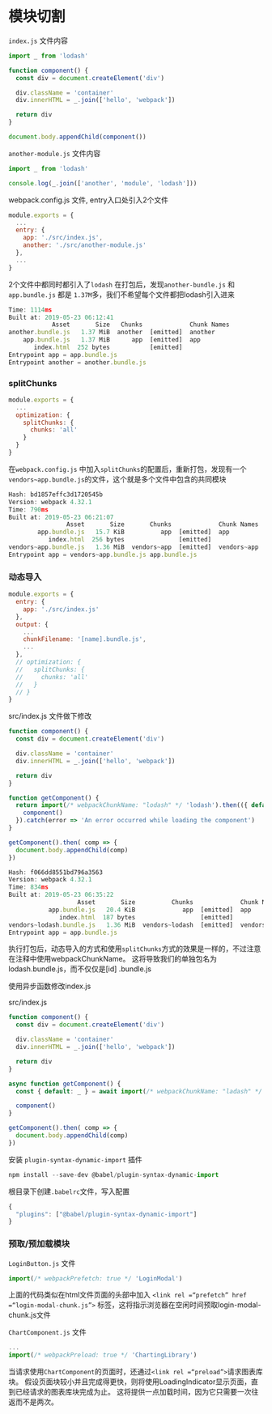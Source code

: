 # 模块切割

`index.js` 文件内容

```js
import _ from 'lodash'

function component() {
  const div = document.createElement('div')

  div.className = 'container'
  div.innerHTML = _.join(['hello', 'webpack'])

  return div
}

document.body.appendChild(component())
```

`another-module.js` 文件内容

```js
import _ from 'lodash'

console.log(_.join(['another', 'module', 'lodash']))
```

webpack.config.js 文件, entry入口处引入2个文件

```js
module.exports = {
  ...
  entry: {
    app: './src/index.js',
    another: './src/another-module.js'
  },
  ...
}
```

2个文件中都同时都引入了`lodash` 在打包后，发现`another-bundle.js` 和 `app.bundle.js` 都是 `1.37M`多，我们不希望每个文件都把lodash引入进来

```js
Time: 1114ms
Built at: 2019-05-23 06:12:41
            Asset       Size   Chunks             Chunk Names
another.bundle.js   1.37 MiB  another  [emitted]  another
    app.bundle.js   1.37 MiB      app  [emitted]  app
       index.html  252 bytes           [emitted]  
Entrypoint app = app.bundle.js
Entrypoint another = another.bundle.js
```

### splitChunks

```js
module.exports = {
  ...
  optimization: {
    splitChunks: {
      chunks: 'all'
    }
  }
}
```

在`webpack.config.js` 中加入`splitChunks`的配置后，重新打包，发现有一个`vendors~app.bundle.js`的文件，这个就是多个文件中包含的共同模块

```js
Hash: bd1857effc3d1720545b
Version: webpack 4.32.1
Time: 790ms
Built at: 2019-05-23 06:21:07
                Asset       Size       Chunks             Chunk Names
        app.bundle.js   15.7 KiB          app  [emitted]  app
           index.html  256 bytes               [emitted]  
vendors~app.bundle.js   1.36 MiB  vendors~app  [emitted]  vendors~app
Entrypoint app = vendors~app.bundle.js app.bundle.js
```

### 动态导入

```js
module.exports = {
  entry: {
    app: './src/index.js'
  },
  output: {
    ...
    chunkFilename: '[name].bundle.js',
    ...
  },
  // optimization: {
  //   splitChunks: {
  //     chunks: 'all'
  //   }
  // }
}
```

src/index.js 文件做下修改

```js
function component() {
  const div = document.createElement('div')

  div.className = 'container'
  div.innerHTML = _.join(['hello', 'webpack'])

  return div
}

function getComponent() {
  return import(/* webpackChunkName: "lodash" */ 'lodash').then(({ default: _ }) => {
    component()
  }).catch(error => 'An error occurred while loading the component')
}

getComponent().then( comp => {
  document.body.appendChild(comp)
})
```

```js
Hash: f066dd8551bd796a3563
Version: webpack 4.32.1
Time: 834ms
Built at: 2019-05-23 06:35:22
                   Asset       Size          Chunks             Chunk Names
           app.bundle.js   20.4 KiB             app  [emitted]  app
              index.html  187 bytes                  [emitted]  
vendors~lodash.bundle.js   1.36 MiB  vendors~lodash  [emitted]  vendors~lodash
Entrypoint app = app.bundle.js
```

执行打包后，动态导入的方式和使用`splitChunks`方式的效果是一样的，不过注意在注释中使用webpackChunkName。
这将导致我们的单独包名为lodash.bundle.js，而不仅仅是[id] .bundle.js

使用异步函数修改index.js

src/index.js

```js
function component() {
  const div = document.createElement('div')

  div.className = 'container'
  div.innerHTML = _.join(['hello', 'webpack'])

  return div
}

async function getComponent() {
  const { default: _ } = await import(/* webpackChunkName: "ladash" */ 'lodash')

  component()
}

getComponent().then( comp => {
  document.body.appendChild(comp)
})
```

安装 `plugin-syntax-dynamic-import` 插件

```js
npm install --save-dev @babel/plugin-syntax-dynamic-import
```

根目录下创建`.babelrc`文件，写入配置

```js
{
  "plugins": ["@babel/plugin-syntax-dynamic-import"]
}
```

### 预取/预加载模块

`LoginButton.js` 文件

```js
import(/* webpackPrefetch: true */ 'LoginModal')
```

上面的代码类似在html文件页面的头部中加入
`<link rel =“prefetch” href =“login-modal-chunk.js”>` 标签，这将指示浏览器在空闲时间预取login-modal-chunk.js文件

`ChartComponent.js` 文件

```js
...
import(/* webpackPreload: true */ 'ChartingLibrary')
```

当请求使用`ChartComponent`的页面时，还通过`<link rel =“preload”>`请求图表库块。
假设页面块较小并且完成得更快，则将使用LoadingIndicator显示页面，直到已经请求的图表库块完成为止。
这将提供一点加载时间，因为它只需要一次往返而不是两次。

